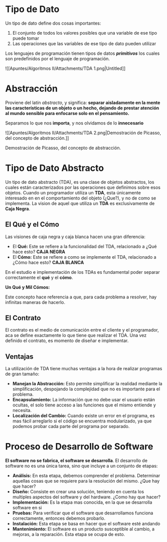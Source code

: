 # Tipo de Dato

Un tipo de dato define dos cosas importantes:

1. El conjunto de todos los valores posibles que una variable de ese tipo puede tomar
2. Las operaciones que las variables de ese tipo de dato pueden utilizar

Los lenguajes de programación tienen tipos de datos ***primitivos*** los cuales son predefinidos por el lenguaje de programación.

![[Apuntes/Algoritmos II/Attachments/TDA 1.png|Untitled]]

# Abstracción

Proviene del latín *abstracto*, y significa: **separar aisladamente en la mente las características de un objeto o un hecho, dejando de prestar atención al mundo sensible para enfocarse solo en el pensamiento.**

Separamos lo que nos **importa**, y nos olvidamos de lo **innecesario**

![[Apuntes/Algoritmos II/Attachments/TDA 2.png|Demostración de Picasso, del concepto de abstracción.]]

Demostración de Picasso, del concepto de abstracción.

# Tipo de Dato Abstracto

Un tipo de dato abstracto (TDA), es una clase de objetos abstractos, los cuales están caracterizados por las operaciones que definimos sobre esos objetos. Cuando un programador utiliza un **TDA**, esta únicamente interesado en en el comportamiento del objeto (¿Que?), y no de como se implementa. La vision de aquel que utiliza un **TDA** es exclusivamente de **Caja Negra**.

## El Qué y el Cómo

Las visiones de caja negra y caja blanca hacen una gran diferencia:

- El **Qué:** Este se refiere a la funcionalidad del TDA, relacionado a ¿Qué hace esto? **CAJA NEGRA**
- El **Cómo:** Este se refiere a como se implemente el TDA, relacionado a ¿Cómo hace esto? **CAJA BLANCA**

En el estudio e implementación de los TDAs es fundamental poder separar correctamente el **qué** y el **cómo**.

**Un Qué y Mil Cómos:**

Este concepto hace referencia a que, para cada problema a resolver, hay infinitas maneras de hacerlo.

## El Contrato

El contrato es el medio de comunicación entre el cliente y el programador, aca se define exactamente lo que tiene que realizar el TDA.  Una vez definido el contrato, es momento de diseñar e implementar.

## Ventajas

La utilización de TDA tiene muchas ventajas a la hora de realizar programas de gran tamaño:

- **Manejan la Abstracción:** Esto permite simplificar la realidad mediante la simplificación, despojando la complejidad que no es importante para el problema.
- **Encapsulamiento:** La información que no debe usar el usuario están ocultas, el solo tiene acceso a las funciones que el mismo entiende y necesita.
- **Localización del Cambio:** Cuando existe un error en el programa, es mas fácil arreglarlo si el código se encuentra modularizado, ya que podemos probar cada parte del programa por separado.

# Proceso de Desarrollo de Software

**El software no se fabrica, el software se desarrolla**. El desarrollo de software no es una única tarea, sino que incluye a un conjunto de etapas:

- **Análisis:** En esta etapa, debemos comprender el problema. Determinar aquellas cosas que se requiere para la resolución del mismo. ¿Que hay que hacer?
- **Diseño:** Consiste en crear una solución, teniendo en cuenta los multiples aspectos del software y del hardware. ¿Como hay que hacer?
- **Implementación:** Es la etapa mas conocida, en la que se desarrolla software en si
- **Pruebas:** Para verificar que el software que desarrollamos funciona correctamente, entonces debemos probarlo.
- **Instalación:** Esta etapa se basa en hacer que el software esté andando
- **Mantenimiento:** El software es un producto susceptible al cambio, a mejoras, a la reparación. Esta etapa se ocupa de esto.